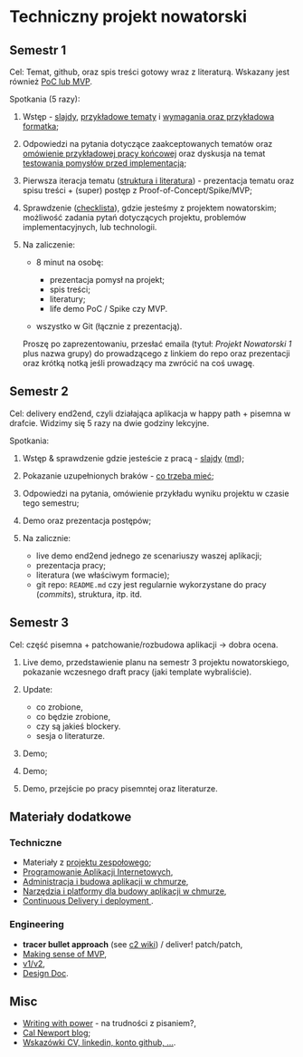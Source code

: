 # Techniczny projekt nowatorski

## Semestr 1

Cel: Temat, github, oraz spis treści gotowy wraz z literaturą. Wskazany jest również [PoC lub MVP](02_validating_ideas/README.md).

Spotkania (5 razy):

1. Wstęp - [slajdy](00_wstep/index.pdf), [przykładowe tematy](01_topic_examples/README.md) i [wymagania oraz przykładowa formatka](01_wymagania_formalne);

2. Odpowiedzi na pytania dotyczące zaakceptowanych tematów oraz [omówienie przykładowej pracy końcowej](02_przykladowe_prace) oraz dyskusja na temat [testowania pomysłów przed implementacją](02_validating_ideas/README.md);

3. Pierwsza iteracja tematu ([struktura i literatura](03_related_work_and_structure/index.pdf)) - prezentacja tematu oraz spisu treści + (super) postęp z Proof-of-Concept/Spike/MVP;

4. Sprawdzenie ([checklista](04_checkpoint/README.md)), gdzie jesteśmy z projektem nowatorskim; możliwość zadania pytań dotyczących projektu, problemów implementacyjnych, lub technologii.

5. Na zaliczenie:

   - 8 minut na osobę:
     - prezentacja pomysł na projekt;
	  - spis treści;
     - literatury;
     - life demo PoC / Spike czy MVP.
   
   - wszystko w Git (łącznie z prezentacją).

   Proszę po zaprezentowaniu, przesłać emaila (tytuł: *Projekt Nowatorski 1* plus nazwa grupy) do prowadzącego z linkiem do repo oraz prezentacji oraz krótką notką jeśli prowadzący ma zwrócić na coś uwagę.

## Semestr 2

Cel: delivery end2end, czyli działająca aplikacja w happy path + pisemna w drafcie. Widzimy się 5 razy na dwie godziny lekcyjne.

Spotkania:

1. Wstęp & sprawdzenie gdzie jesteście z pracą - [slajdy](11_wstep_semestr_2/slides.pdf) ([md](11_wstep_semestr_2/slides.md));

2. Pokazanie uzupełnionych braków - [co trzeba mieć](12_checkpoint/README.md);

3. Odpowiedzi na pytania, omówienie przykładu wyniku projektu w czasie tego semestru;

4. Demo oraz prezentacja postępów;

5. Na zalicznie:
 
   - live demo end2end jednego ze scenariuszy waszej aplikacji;
   - prezentacja pracy;
   - literatura (we właściwym formacie);
   - git repo: `README.md` czy jest regularnie wykorzystane do pracy (*commits*), struktura, itp. itd.

## Semestr 3

Cel: część pisemna + patchowanie/rozbudowa aplikacji -&gt; dobra ocena.

1. Live demo, przedstawienie planu na semestr 3 projektu nowatorskiego, pokazanie wczesnego draft pracy (jaki template wybraliście).

2. Update:
   
   - co zrobione,
   - co będzie zrobione,
   - czy są jakieś blockery.

   + sesja o literaturze.

3. Demo;
4. Demo;
5. Demo, przejście po pracy pisemntej oraz literaturze.

## Materiały dodatkowe

### Techniczne

- Materiały z [projektu zespołowego](https://github.com/wojciech11/se_projekt_zespolowy/);
- [Programowanie Aplikacji Internetowych](https://github.com/wojciech11/se_internet_app_development),
- [Administracja i budowa aplikacji w chmurze](https://github.com/wojciech11/se_cloud_app_administration_and_development),
- [Narzędzia i platformy dla budowy aplikacji w chmurze](https://github.com/wojciech11/cloud_dev_tools_and_platforms),
- [Continuous Delivery i deployment ](https://github.com/wojciech11/se_continuous_delivery_and_deployment).

### Engineering

- **tracer bullet approach** (see [c2 wiki](https://wiki.c2.com/?TracerBullets)) / deliver! patch/patch,
- [Making sense of MVP](https://blog.crisp.se/2016/01/25/henrikkniberg/making-sense-of-mvp),
- [v1/v2](https://katemats.com/blog/lean-software-development-build-v1s-and-v2s),
- [Design Doc](https://adityarohilla.com/2022/03/22/the-system-design-template-i-use/).

## Misc

- [Writing with power](https://www.amazon.com/Writing-Power-Techniques-Mastering-Process/dp/0195120183) - na trudności z pisaniem?,
- [Cal Newport blog](https://www.calnewport.com/blog/);
- [Wskazówki CV, linkedin, konto github, ...](https://github.com/wojciech11/se_cv_linkedin_and_interviews).
